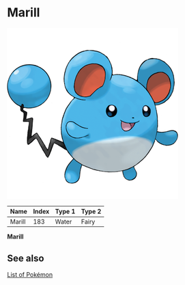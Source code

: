 # Marill


![Marill](images/183.png)

| **Name** | **Index** | **Type 1** | **Type 2** |
|----|----|----|----|
| Marill | 183 | Water | Fairy  |

**Marill** 

## See also

[List of Pokémon](../pokemon.md)
